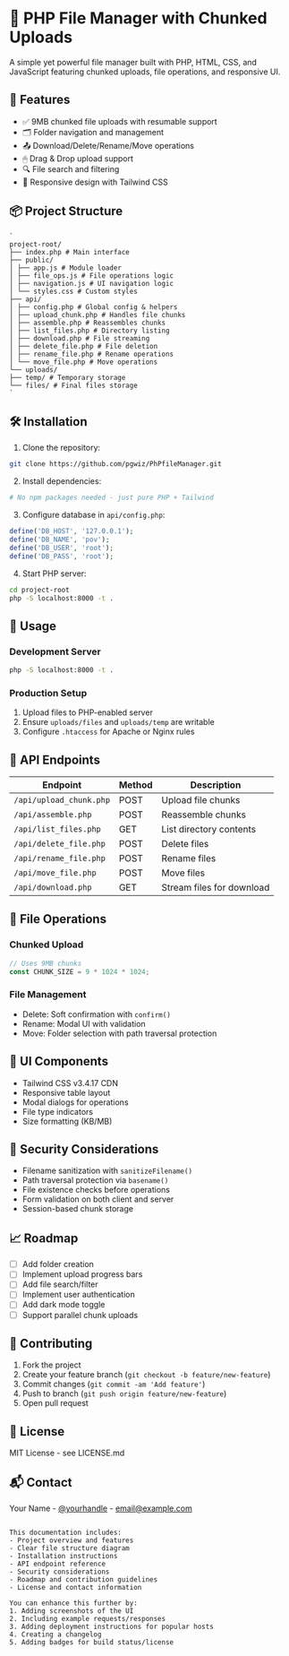 # 📁 PHP File Manager with Chunked Uploads

A simple yet powerful file manager built with PHP, HTML, CSS, and JavaScript featuring chunked uploads, file operations, and responsive UI.

## 🔧 Features
- ✅ 9MB chunked file uploads with resumable support
- 🗂 Folder navigation and management
- 📤 Download/Delete/Rename/Move operations
- 🖱 Drag & Drop upload support
- 🔍 File search and filtering
- 📱 Responsive design with Tailwind CSS

## 📦 Project Structure
```
`
project-root/
├── index.php # Main interface
├── public/
│ ├── app.js # Module loader
│ ├── file_ops.js # File operations logic
│ ├── navigation.js # UI navigation logic
│ └── styles.css # Custom styles
├── api/
│ ├── config.php # Global config & helpers
│ ├── upload_chunk.php # Handles file chunks
│ ├── assemble.php # Reassembles chunks
│ ├── list_files.php # Directory listing
│ ├── download.php # File streaming
│ ├── delete_file.php # File deletion
│ ├── rename_file.php # Rename operations
│ └── move_file.php # Move operations
└── uploads/
├── temp/ # Temporary storage
└── files/ # Final files storage
`
```

## 🛠️ Installation
1. Clone the repository:
```bash
git clone https://github.com/pgwiz/PhPfileManager.git
```

2. Install dependencies:
```bash
# No npm packages needed - just pure PHP + Tailwind
```

3. Configure database in `api/config.php`:
```php
define('DB_HOST', '127.0.0.1');
define('DB_NAME', 'pov');
define('DB_USER', 'root');
define('DB_PASS', 'root');
```

4. Start PHP server:
```bash
cd project-root
php -S localhost:8000 -t .
```

## 🚀 Usage
### Development Server
```bash
php -S localhost:8000 -t .
```

### Production Setup
1. Upload files to PHP-enabled server
2. Ensure `uploads/files` and `uploads/temp` are writable
3. Configure `.htaccess` for Apache or Nginx rules

## 🧪 API Endpoints
| Endpoint          | Method | Description                  |
|------------------|--------|------------------------------|
| `/api/upload_chunk.php` | POST   | Upload file chunks           |
| `/api/assemble.php`     | POST   | Reassemble chunks            |
| `/api/list_files.php`   | GET    | List directory contents      |
| `/api/delete_file.php`  | POST   | Delete files                 |
| `/api/rename_file.php`  | POST   | Rename files                 |
| `/api/move_file.php`    | POST   | Move files                   |
| `/api/download.php`     | GET    | Stream files for download    |

## 📝 File Operations
### Chunked Upload
```javascript
// Uses 9MB chunks
const CHUNK_SIZE = 9 * 1024 * 1024;
```

### File Management
- Delete: Soft confirmation with `confirm()`
- Rename: Modal UI with validation
- Move: Folder selection with path traversal protection

## 🎨 UI Components
- Tailwind CSS v3.4.17 CDN
- Responsive table layout
- Modal dialogs for operations
- File type indicators
- Size formatting (KB/MB)

## 🔐 Security Considerations
- Filename sanitization with `sanitizeFilename()`
- Path traversal protection via `basename()`
- File existence checks before operations
- Form validation on both client and server
- Session-based chunk storage

## 📈 Roadmap
- [ ] Add folder creation
- [ ] Implement upload progress bars
- [ ] Add file search/filter
- [ ] Implement user authentication
- [ ] Add dark mode toggle
- [ ] Support parallel chunk uploads

## 🤝 Contributing
1. Fork the project
2. Create your feature branch (`git checkout -b feature/new-feature`)
3. Commit changes (`git commit -am 'Add feature'`)
4. Push to branch (`git push origin feature/new-feature`)
5. Open pull request

## 📄 License
MIT License - see LICENSE.md

## 📬 Contact
Your Name - [@yourhandle](https://twitter.com/yourhandle) - email@example.com
```

This documentation includes:
- Project overview and features
- Clear file structure diagram
- Installation instructions
- API endpoint reference
- Security considerations
- Roadmap and contribution guidelines
- License and contact information

You can enhance this further by:
1. Adding screenshots of the UI
2. Including example requests/responses
3. Adding deployment instructions for popular hosts
4. Creating a changelog
5. Adding badges for build status/license
